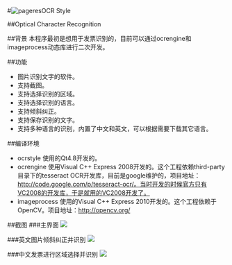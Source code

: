 #<img src="ocrstyle.ico" alt="pageres">OCR Style

##Optical Character Recognition

##背景
本程序最初是想用于发票识别的，目前可以通过ocrengine和imageprocess动态库进行二次开发。

##功能
* 图片识别文字的软件。
* 支持截图。
* 支持选择识别的区域。
* 支持选择识别的语言。
* 支持倾斜纠正。
* 支持保存识别的文字。
* 支持多种语言的识别，内置了中文和英文，可以根据需要下载其它语言。

##编译环境
* ocrstyle 使用的Qt4.8开发的。
* ocrengine 使用Visual C++ Express 2008开发的。这个工程依赖third-party目录下的tesseract OCR开发库，目前是google维护的，项目地址：http://code.google.com/p/tesseract-ocr/。当时开发的时候官方只有VC2008的开发库，于是就用的VC2008开发了。
* imageprocess 使用的Visual C++ Express 2010开发的。这个工程依赖于OpenCV。项目地址：http://opencv.org/

##截图
###主界面
![](./snapshots/ocrstyle_main.png)

###英文图片倾斜纠正并识别
![](./snapshots/ocrstyle-english-deskew-recognition.png)

###中文发票进行区域选择并识别
![](./snapshots/ocrstyle-chinese-select-region-recognition.png)

